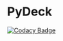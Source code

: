 # PyDeck

[![Codacy Badge](https://app.codacy.com/project/badge/Grade/c160501371d34e5186520e9aa5f666a8)](https://www.codacy.com/gh/KaranLMungra/pydeck/dashboard?utm_source=github.com&amp;utm_medium=referral&amp;utm_content=KaranLMungra/pydeck&amp;utm_campaign=Badge_Grade)
